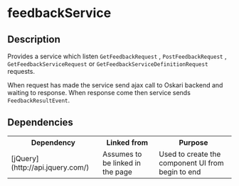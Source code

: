 # feedbackService

## Description

Provides a service which listen ``GetFeedbackRequest`` , ``PostFeedbackRequest`` , ``GetFeedbackServiceRequest`` or ``GetFeedbackServiceDefinitionRequest`` requests. 

When request has made the service send ajax call to Oskari backend and waiting to response. When response come then service sends ``FeedbackResultEvent``.

## Dependencies

<table class="table">
  <tr>
    <th>Dependency</th><th>Linked from</th><th>Purpose</th>
  </tr>
  <tr>
    <td>[jQuery](http://api.jquery.com/)</td>
    <td>Assumes to be linked in the page</td>
    <td>Used to create the component UI from begin to end</td>
  </tr>
</table>
